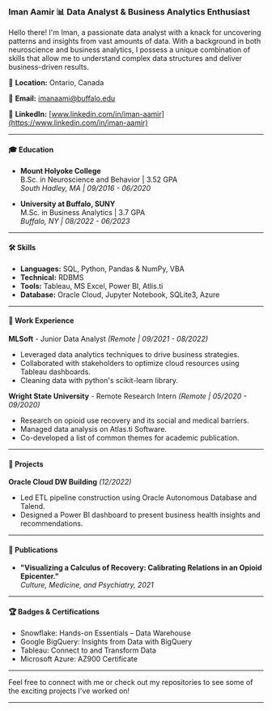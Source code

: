 ### Iman Aamir 📊 Data Analyst & Business Analytics Enthusiast

Hello there! I'm Iman, a passionate data analyst with a knack for uncovering patterns and insights from vast amounts of data. With a background in both neuroscience and business analytics, I possess a unique combination of skills that allow me to understand complex data structures and deliver business-driven results.

📍 **Location:** Ontario, Canada

📧 **Email:** [imanaami@buffalo.edu](mailto:imanaami@buffalo.edu)  

🔗 **LinkedIn:** [www.linkedin.com/in/iman-aamir](https://www.linkedin.com/in/iman-aamir)

---

#### 🎓 Education
- **Mount Holyoke College**  
  B.Sc. in Neuroscience and Behavior | 3.52 GPA  
  _South Hadley, MA | 09/2016 - 06/2020_

- **University at Buffalo, SUNY**  
  M.Sc. in Business Analytics | 3.7 GPA  
  _Buffalo, NY | 08/2022 - 06/2023_

---

#### 🛠 Skills
- **Languages:** SQL, Python, Pandas & NumPy, VBA
- **Technical:** RDBMS
- **Tools:** Tableau, MS Excel, Power BI, Atlis.ti
- **Database:** Oracle Cloud, Jupyter Notebook, SQLite3, Azure

---

#### 💼 Work Experience

**MLSoft** - Junior Data Analyst _(Remote | 09/2021 - 08/2022)_  
- Leveraged data analytics techniques to drive business strategies.
- Collaborated with stakeholders to optimize cloud resources using Tableau dashboards.
- Cleaning data with python's scikit-learn library.

**Wright State University** - Remote Research Intern _(Remote | 05/2020 - 09/2020)_  
- Research on opioid use recovery and its social and medical barriers.
- Managed data analysis on Atlas.ti Software.
- Co-developed a list of common themes for academic publication.

---

#### 🚀 Projects

**Oracle Cloud DW Building** _(12/2022)_  
- Led ETL pipeline construction using Oracle Autonomous Database and Talend.
- Designed a Power BI dashboard to present business health insights and recommendations.

---

#### 📜 Publications
- **"Visualizing a Calculus of Recovery: Calibrating Relations in an Opioid Epicenter."**  
  _Culture, Medicine, and Psychiatry, 2021_

---

#### 🏆 Badges & Certifications
- Snowflake: Hands-on Essentials – Data Warehouse
- Google BigQuery: Insights from Data with BigQuery
- Tableau: Connect to and Transform Data
- Microsoft Azure: AZ900 Certificate

---

Feel free to connect with me or check out my repositories to see some of the exciting projects I've worked on!

---
